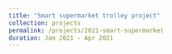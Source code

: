 ```yaml
---
title: "Smart supermarket trolley project"
collection: projects
permalink: /projects/2021-smart-supermarket
duration: Jan 2021 - Apr 2021
---
```

